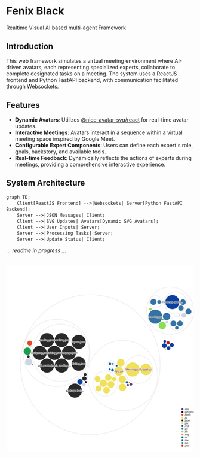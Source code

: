 # Fenix Black
Realtime Visual AI based multi-agent Framework 

## Introduction
This web framework simulates a virtual meeting environment where AI-driven avatars, each representing specialized experts, collaborate to complete designated tasks on a meeting. The system uses a ReactJS frontend and Python FastAPI backend, with communication facilitated through Websockets.

## Features
- **Dynamic Avatars**: Utilizes [@nice-avatar-svg/react](https://www.npmjs.com/package/@nice-avatar-svg/react) for real-time avatar updates.
- **Interactive Meetings**: Avatars interact in a sequence within a virtual meeting space inspired by Google Meet.
- **Configurable Expert Components**: Users can define each expert's role, goals, backstory, and available tools.
- **Real-time Feedback**: Dynamically reflects the actions of experts during meetings, providing a comprehensive interactive experience.

## System Architecture
```mermaid
graph TD;
    Client[ReactJS Frontend] -->|Websockets| Server[Python FastAPI Backend];
    Server -->|JSON Messages| Client;
    Client -->|SVG Updates| Avatars[Dynamic SVG Avatars];
    Client -->|User Inputs| Server;
    Server -->|Processing Tasks| Server;
    Server -->|Update Status| Client;
```

<i>... readme in progress ...</i>
<br/> 
<br/> 
<center><img src="diagram.svg" width="500" alt="Repo Visualization"/></center>
